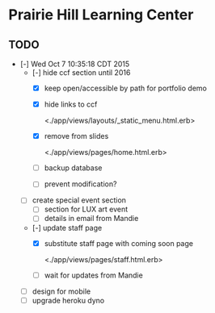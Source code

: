 # Prairie Hill Learning Center

## TODO 

-   [-] Wed Oct  7 10:35:18 CDT 2015
    -   [-] hide ccf section until 2016
        -   [X] keep open/accessible by path for portfolio demo
        -   [X] hide links to ccf
            
            <./app/views/layouts/_static_menu.html.erb>
        
        -   [X] remove from slides
            
            <./app/views/pages/home.html.erb>
        
        -   [ ] backup database
        -   [ ] prevent modification?
    -   [ ] create special event section
        -   [ ] section for LUX art event
        -   [ ] details in email from Mandie
    -   [-] update staff page
        -   [X] substitute staff page with coming soon page
            
            <./app/views/pages/staff.html.erb>
        
        -   [ ] wait for updates from Mandie
    -   [ ] design for mobile
    -   [ ] upgrade heroku dyno